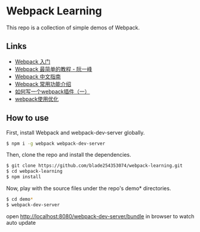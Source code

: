 # Webpack Learning
This repo is a collection of simple demos of Webpack.

## Links
- [Webpack 入门](http://segmentfault.com/a/1190000002551952)
- [Webpack 最简单的教程 - 阮一峰](https://github.com/ruanyf/webpack-demos)
- [Webpack 中文指南](https://zhaoda.gitbooks.io/webpack/content/)
- [Webpack 常用功能介绍](http://segmentfault.com/a/1190000004172052)
- [如何写一个webpack插件（一）](https://github.com/lcxfs1991/blog/issues/1)
- [webpack使用优化](https://github.com/lcxfs1991/blog/issues/2)

## How to use
First, install Webpack and webpack-dev-server globally.
```bash
$ npm i -g webpack webpack-dev-server
```
Then, clone the repo and install the dependencies.
```bash
$ git clone https://github.com/blade254353074/webpack-learning.git
$ cd webpack-learning
$ npm install
```
Now, play with the source files under the repo's demo* directories.
```bash
$ cd demo*
$ webpack-dev-server
```
open [http://localhost:8080/webpack-dev-server/bundle](http://localhost:8080/webpack-dev-server/bundle) in browser to watch auto update
